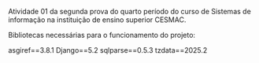 Atividade 01 da segunda prova do quarto período do curso de Sistemas de informação na instituição de ensino superior CESMAC.

Bibliotecas necessárias para o funcionamento do projeto: 

asgiref==3.8.1
Django==5.2
sqlparse==0.5.3
tzdata==2025.2
